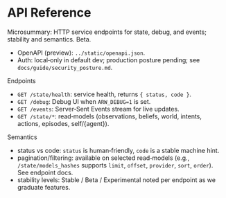 # API Reference

Microsummary: HTTP service endpoints for state, debug, and events; stability and semantics. Beta.

- OpenAPI (preview): `../static/openapi.json`.
- Auth: local‑only in default dev; production posture pending; see `docs/guide/security_posture.md`.

Endpoints
- `GET /state/health`: service health, returns `{ status, code }`.
- `GET /debug`: Debug UI when `ARW_DEBUG=1` is set.
- `GET /events`: Server‑Sent Events stream for live updates.
- `GET /state/*`: read‑models (observations, beliefs, world, intents, actions, episodes, self/{agent}).

Semantics
- status vs code: `status` is human‑friendly, `code` is a stable machine hint.
- pagination/filtering: available on selected read‑models (e.g., `/state/models_hashes` supports `limit`, `offset`, `provider`, `sort`, `order`). See endpoint docs.
- stability levels: Stable / Beta / Experimental noted per endpoint as we graduate features.

